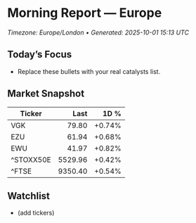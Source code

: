 # Morning Report — Europe
_Timezone: Europe/London • Generated: 2025-10-01 15:13 UTC_

## Today’s Focus
- Replace these bullets with your real catalysts list.

## Market Snapshot
| Ticker | Last | 1D % |
|---|---:|---:|
| VGK | 79.80 | +0.74% |
| EZU | 61.94 | +0.68% |
| EWU | 41.97 | +0.82% |
| ^STOXX50E | 5529.96 | +0.42% |
| ^FTSE | 9350.40 | +0.54% |

## Watchlist
- (add tickers)
